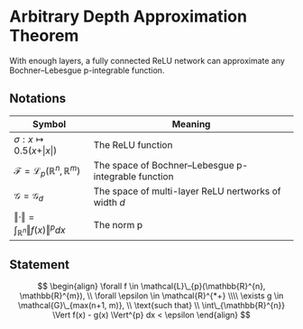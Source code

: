 # Arbitrary Depth Approximation Theorem

With enough layers, a fully connected ReLU network can approximate any Bochner–Lebesgue p-integrable function.

## Notations

| Symbol                                                                    | Meaning                                                                           |
| ------------------------------------------------------------------------- | --------------------------------------------------------------------------------- |
| $\sigma: x \mapsto 0.5 (x + \vert x \vert)$                               | The ReLU function                                                                 |
| $\mathcal{F} = \mathcal{L}_p(\mathbb{R}^{n}, \mathbb{R}^{m})$             | The space of Bochner–Lebesgue p-integrable function                               |
| $\mathcal{G} = \mathcal{G}_{d}$                                           | The space of multi-layer ReLU nertworks of width $d$                              |
| $\Vert \cdot \Vert = \int_{\mathbb{R}^{n}} \Vert f(x) \Vert^{p} dx$       | The norm p                                                                        |

## Statement

$$
\begin{align}
\forall f \in \mathcal{L}\_{p}(\mathbb{R}^{n}, \mathbb{R}^{m}), \\ \forall \epsilon \in \mathcal{R}^{*+} \\\\
\exists g \in \mathcal{G}\_{max(n+1, m)}, \\ \text{such that} \\ \int\_{\mathbb{R}^{n}} \Vert f(x) - g(x) \Vert^{p} dx < \epsilon
\end{align}
$$
